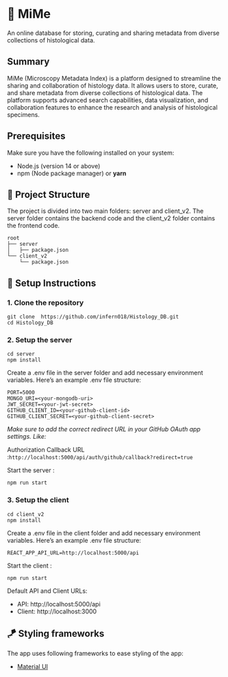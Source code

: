 # 🔬 MiMe
An online database for storing, curating and sharing metadata from diverse collections of histological data.

## Summary
MiMe (Microscopy Metadata Index) is a platform designed to streamline the sharing and collaboration of histology data. It allows users to store, curate, and share metadata from diverse collections of histological data. The platform supports advanced search capabilities, data visualization, and collaboration features to enhance the research and analysis of histological specimens.

## Prerequisites
Make sure you have the following installed on your system:

- Node.js (version 14 or above)
- npm (Node package manager) or **yarn**

## 🌳 Project Structure

The project is divided into two main folders: server and client_v2. The server folder contains the backend code and the client_v2 folder contains the frontend code.

```
root
├── server
│   ├── package.json
└── client_v2
    └── package.json
```

## 🔧 Setup Instructions

<!-- create a bullet list with bold after this -->

### 1. Clone the repository

```
git clone  https://github.com/infern018/Histology_DB.git
cd Histology_DB
```

### 2. Setup the server

```
cd server
npm install
```

Create a .env file in the server folder and add necessary environment variables. Here’s an example .env file structure:

```
PORT=5000
MONGO_URI=<your-mongodb-uri>
JWT_SECRET=<your-jwt-secret>
GITHUB_CLIENT_ID=<your-github-client-id>
GITHUB_CLIENT_SECRET=<your-github-client-secret>
```
*Make sure to add the correct redirect URL in your GitHub OAuth app settings. Like:*

Authorization Callback URL :`http://localhost:5000/api/auth/github/callback?redirect=true`

Start the server :

```
npm run start
```

### 3. Setup the client

```
cd client_v2
npm install
```

Create a .env file in the client folder and add necessary environment variables. Here’s an example .env file structure:

```
REACT_APP_API_URL=http://localhost:5000/api
```

Start the client :

```
npm run start
```

Default API and Client URLs:

- API: http://localhost:5000/api
- Client: http://localhost:3000

## 🪁 Styling frameworks
The app uses following frameworks to ease styling of the app:
- [Material UI](https://mui.com/)

